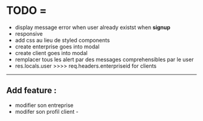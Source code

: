# TODO =

-   display message error when user already existst when **signup**
-   responsive
-   add css au lieu de styled components
-   create enterprise goes into modal
-   create client goes into modal
-   remplacer tous les alert par des messages comprehensibles par le user
-   res.locals.user >>>> req.headers.enterpriseid for clients

---

## Add feature :

-   modifier son entreprise
-   modifer son profil client -
